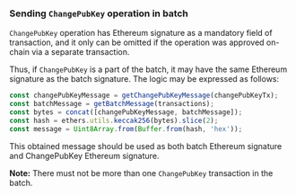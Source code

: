 <!-- This is a draft of ChangePubKey in the batch description -->

### Sending `ChangePubKey` operation in batch

`ChangePubKey` operation has Ethereum signature as a mandatory field of transaction, and it only can be omitted if
the operation was approved on-chain via a separate transaction.

Thus, if `ChangePubKey` is a part of the batch, it may have the same Ethereum signature as the batch signature. The
logic may be expressed as follows:

```js
const changePubKeyMessage = getChangePubKeyMessage(changePubKeyTx);
const batchMessage = getBatchMessage(transactions);
const bytes = concat([changePubKeyMessage, batchMessage]);
const hash = ethers.utils.keccak256(bytes).slice(2);
const message = Uint8Array.from(Buffer.from(hash, 'hex'));
```

This obtained message should be used as both batch Ethereum signature and ChangePubKey Ethereum signature.

**Note:** There must not be more than one `ChangePubKey` transaction in the batch.
